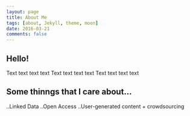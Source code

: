 ```yaml
---
layout: page
title: About Me
tags: [about, Jekyll, theme, moon]
date: 2016-03-21
comments: false
---
```


## Hello!
Text text text text 
Text text text text 
Text text text text 

## Some thinngs that I care about...
..Linked Data
..Open Access
..User-generated content + crowdsourcing 
      
